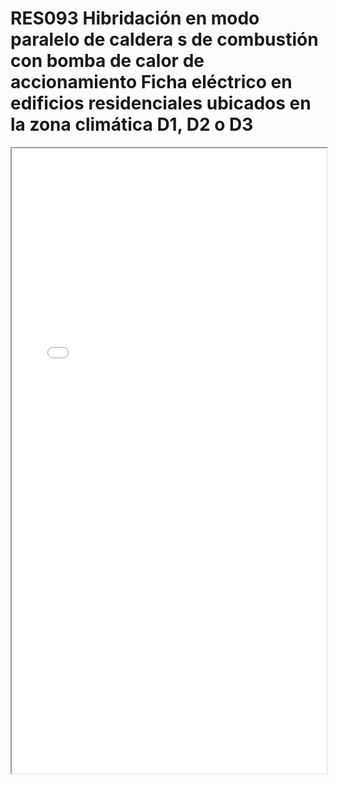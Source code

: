 # RES093  Hibridación en modo paralelo de caldera s de combustión con bomba de calor de accionamiento Ficha eléctrico en edificios residenciales ubicados en la zona climática D1, D2 o D3

<iframe src="../RES093  Hibridación en modo paralelo de caldera s de combustión con bomba de calor de accionamiento Ficha eléctrico en edificios residenciales ubicados en la zona climática D1, D2 o D3.pdf" width="100%" height="1000px"></iframe>
